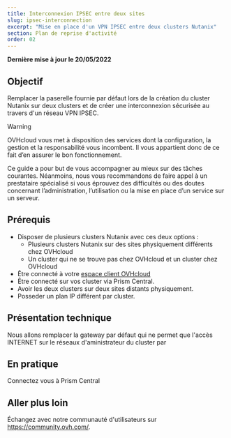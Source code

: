 ```yaml
---
title: Interconnexion IPSEC entre deux sites
slug: ipsec-interconnection
excerpt: "Mise en place d'un VPN IPSEC entre deux clusters Nutanix"
section: Plan de reprise d'activité
order: 02
---
```


**Dernière mise à jour le 20/05/2022**

## Objectif

Remplacer la paserelle fournie par défaut lors de la création du cluster Nutanix sur deux clusters et de créer une interconnexion sécurisée au travers d'un réseau VPN IPSEC.

> [!warning]
> OVHcloud vous met à disposition des services dont la configuration, la gestion et la responsabilité vous incombent. Il vous appartient donc de ce fait d’en assurer le bon fonctionnement.
>
> Ce guide a pour but de vous accompagner au mieux sur des tâches courantes. Néanmoins, nous vous recommandons de faire appel à un prestataire spécialisé si vous éprouvez des difficultés ou des doutes concernant l’administration, l’utilisation ou la mise en place d’un service sur un serveur.
>

## Prérequis

- Disposer de plusieurs clusters Nutanix avec ces deux options :
    + Plusieurs clusters Nutanix sur des sites physiquement différents chez OVHcloud
    + Un cluster qui ne se trouve pas chez OVHcloud et un cluster chez OVHcloud
- Être connecté à votre [espace client OVHcloud](https://www.ovh.com/auth/?action=gotomanager&from=https://www.ovh.com/fr/&ovhSubsidiary=fr)
- Être connecté sur vos cluster via Prism Central.
- Avoir les deux clusters sur deux sites distants physiquement.
- Posseder un plan IP différent par cluster.

## Présentation technique

Nous allons remplacer la gateway par défaut qui ne permet que l'accès INTERNET sur le réseaux d'aministrateur du cluster par




## En pratique

Connectez vous à Prism Central






## Aller plus loin

Échangez avec notre communauté d'utilisateurs sur <https://community.ovh.com/>.
